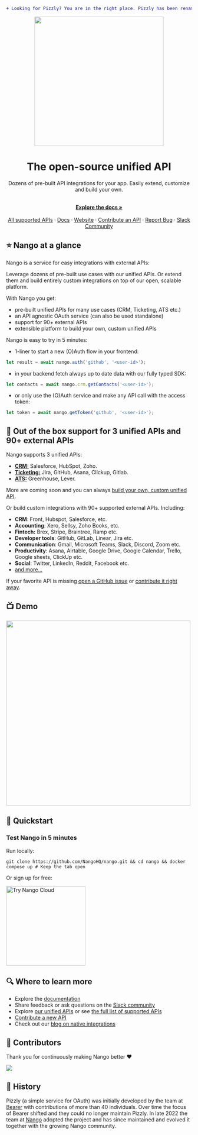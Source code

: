 ```diff
+ Looking for Pizzly? You are in the right place. Pizzly has been renamed Nango. +
```

<div align="center">
  
<img src="/assets/nango-logo.png?raw=true" width="350">

</div>

<h1 align="center">The open-source unified API</h1>

<div align="center">
Dozens of pre-built API integrations for your app. Easily extend, customize and build your own.
</div>

<p align="center">
    <br />
    <a href="https://docs.nango.dev/" rel="dofollow"><strong>Explore the docs »</strong></a>
    <br />

  <br/>
    <a href="https://nango.dev/oauth-providers">All supported APIs</a>
    ·
    <a href="https://docs.nango.dev/">Docs</a>
    ·
    <a href="https://nango.dev">Website</a>
    ·
    <a href="https://docs.nango.dev/contribute-api">Contribute an API</a>
    ·
    <a href="https://github.com/nangohq/nango/issues">Report Bug</a>
    ·
    <a href="https://nango.dev/slack">Slack Community</a>
</p>

## ⭐ Nango at a glance

Nango is a service for easy integrations with external APIs:

Leverage dozens of pre-built use cases with our unified APIs. Or extend them and build entirely custom integrations on top of our open, scalable platform.

With Nango you get:

-   pre-built unified APIs for many use cases (CRM, Ticketing, ATS etc.)
-   an API agnostic OAuth service (can also be used standalone)
-   support for 90+ external APIs
-   extensible platform to build your own, custom unified APIs

Nango is easy to try in 5 minutes:

-   1-liner to start a new (O)Auth flow in your frontend:

```ts
let result = await nango.auth('github', '<user-id>');
```

-   in your backend fetch always up to date data with our fully typed SDK:

```ts
let contacts = await nango.crm.getContacts('<user-id>');
```

-   or only use the (O)Auth service and make any API call with the access token:

```ts
let token = await nango.getToken('github', '<user-id>');
```

## 👾 Out of the box support for 3 unified APIs and 90+ external APIs

Nango supports 3 unified APIs:

-   [**CRM:**]() Salesforce, HubSpot, Zoho.
-   [**Ticketing:**]() Jira, GitHub, Asana, Clickup, Gitlab.
-   [**ATS:**]() Greenhouse, Lever.

More are coming soon and you can always [build your own, custom unified API]().

Or build custom integrations with 90+ supported external APIs. Including:

-   **CRM**: Front, Hubspot, Salesforce, etc.
-   **Accounting**: Xero, Sellsy, Zoho Books, etc.
-   **Fintech:** Brex, Stripe, Braintree, Ramp etc.
-   **Developer tools**: GitHub, GitLab, Linear, Jira etc.
-   **Communication**: Gmail, Microsoft Teams, Slack, Discord, Zoom etc.
-   **Productivity**: Asana, Airtable, Google Drive, Google Calendar, Trello, Google sheets, ClickUp etc.
-   **Social**: Twitter, LinkedIn, Reddit, Facebook etc.
-   [and more...](https://nango.dev/oauth-providers)

If your favorite API is missing [open a GitHub issue](https://github.com/NangoHQ/nango/issues/new) or [contribute it right away](https://docs.nango.dev/contribute-api).

## 📺 Demo

<a href="https://www.youtube.com/watch?v=BK15QI-jWi0">
  <img src="https://uploads-ssl.webflow.com/63c092e946f9b71ff6874169/641e4d295d27291494411377_youtube-thumbnail.jpg" width="500">
</a>

## 🚀 Quickstart

### Test Nango in 5 minutes

Run locally:

```shell
git clone https://github.com/NangoHQ/nango.git && cd nango && docker compose up # Keep the tab open
```

Or sign up for free:

<a href="https://app.nango.dev/signup" target="_blank">
  <img src="https://raw.githubusercontent.com/NangoHQ/nango/6f49ab92c0ffc18c1d0f44d9bd96c62ac97aaa8d/docs/static/img/nango-deploy-button.svg" alt="Try Nango Cloud" width="215"/>
</a>

## 🔍 Where to learn more

-   Explore the [documentation](https://docs.nango.dev)
-   Share feedback or ask questions on the [Slack community](https://nango.dev/slack)
-   Explore [our unified APIs]() or see [the full list of supported APIs](https://nango.dev/oauth-providers)
-   [Contribute a new API](https://docs.nango.dev/contribute-api)
-   Check out our [blog on native integrations](https://www.nango.dev/blog)

## 💪 Contributors

Thank you for continuously making Nango better ❤️

<a href="https://github.com/nangohq/nango/graphs/contributors">
  <img src="https://contrib.rocks/image?repo=nangohq/nango" />
</a>

## 🐻 History

Pizzly (a simple service for OAuth) was initially developed by the team at [Bearer](https://www.bearer.com/?ref=pizzly) with contributions of more than 40 individuals. Over time the focus of Bearer shifted and they could no longer maintain Pizzly. In late 2022 the team at [Nango](https://www.nango.dev) adopted the project and has since maintained and evolved it together with the growing Nango community.
